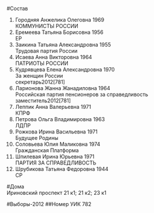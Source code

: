 #Состав
1. Городняя Анжелика Олеговна 1969   
    КОММУНИСТЫ РОССИИ
2. Еремеева Татьяна Борисовна 1956   
    ЕР
3. Заикина Татьяна Александровна 1955   
    Трудовая партия России
4. Исаева Анна Викторовна 1964   
    ПАТРИОТЫ РОССИИ
5. Кудрявцева Елена Александровна 1970   
    За женщин России  
    секретарь2012[781]  
6. Ларионова Жанна Жанадиловна 1964   
    Российская партия пенсионеров за справедливость  
    заместитель2012[781]  
7. Леппик Анна Валерьевна 1971   
    КПРФ
8. Петрова Ольга Владимировна 1963   
    ЛДПР
9. Рожкова Ирина Васильевна 1971   
    Будущее Родины
10. Соловьева Юлия Маликовна 1974   
    Гражданская Платформа
11. Шпилевая Ирина Юрьевна 1971   
    ПАРТИЯ ЗА СПРАВЕДЛИВОСТЬ
12. Шрубикова Татьяна Федоровна 1944   
    СР

#Дома  
Ириновский проспект 21 к1; 21 к2; 23 к1

#Выборы-2012
##Номер УИК
782
